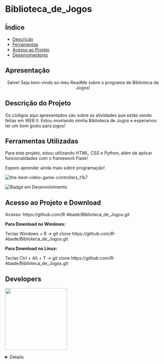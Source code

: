# Biblioteca_de_Jogos

## Índice 
* [Descrição](https://github.com/R-Abade/Biblioteca_de_Jogos#descri%C3%A7%C3%A3o-do-projeto)
* [Ferramentas](https://github.com/R-Abade/Biblioteca_de_Jogos#ferramentas-utilizadas)
* [Acesso ao Projeto](https://github.com/R-Abade/Biblioteca_de_Jogos#acesso-ao-projeto-e-download)
* [Desenvolvedores](https://github.com/R-Abade/Biblioteca_de_Jogos#developers)
<h2>Apresentação</h2>
<p align='center'> Salve! Seja bem-vindo ao meu ReadMe sobre o programa de Biblioteca de Jogos!</p>

<h2>Descrição do Projeto</h2>
<p>Os códigos aqui apresentados são sobre as atividades que estão sendo feitas em WEB II. Estou montando minha Biblioteca de Jogos e esperamos ter um bom gosto para jogos!</p>

<h2>Ferramentas Utilizadas</h2>
Para este projeto, estou utilizando HTML, CSS e Python, além de aplicar funcionalidades com o framework Flask!

Espero aprender ainda mais sobre programação!

![the-best-video-game-controllers_t1k7](https://user-images.githubusercontent.com/95872752/182679823-79e0e76e-a07f-4ee4-bff2-79c169028e2c.jpg)

![Badge em Desenvolvimento](http://img.shields.io/static/v1?label=STATUS&message=EM%20DESENVOLVIMENTO&color=GREEN&style=for-the-badge)

<h2>Acesso ao Projeto e Download</h2>
<p>Acesso: https://github.com/R-Abade/Biblioteca_de_Jogos.git</p>
<p><strong>Para Download no Windows:</strong></p>
<p> Teclas Windows + R -> git clone https://github.com/R-Abade/Biblioteca_de_Jogos.git</p>
<p><strong>Para Download no Linux:</strong></p>
<p> Teclas Ctrl + Alt + T -> git clone https://github.com/R-Abade/Biblioteca_de_Jogos.git</p>

<h2>Developers</h2>
<p><img src="https://user-images.githubusercontent.com/95872752/182689736-7d1543d3-d050-46c3-bfef-dae3a2429e11.jpg" border-radius=25px; width=200px; height=200px;></p>
<details>Ele mesmo, o RAR_The_Plague, o Abade, A Kombi do EAD para os mais íntimos</details>
